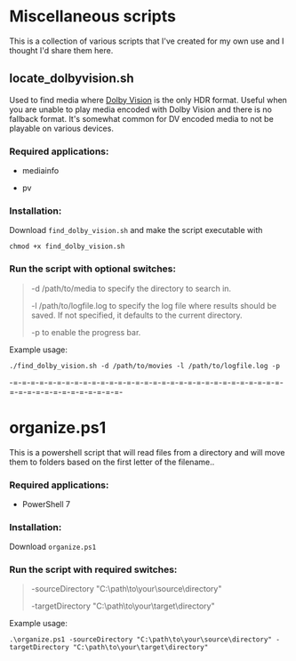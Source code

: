 # Miscellaneous scripts
This is a collection of various scripts that I've created for my own use and I thought I'd share them here.

## locate_dolbyvision.sh

Used to find media where [Dolby Vision](https://en.wikipedia.org/wiki/Dolby_Vision) is the only HDR format. Useful when you are unable to play media encoded with Dolby Vision and there is no fallback format. It's somewhat common for DV encoded media to not be playable on various devices.

### Required applications:
-  mediainfo
*  pv

### Installation:
Download `find_dolby_vision.sh` and make the script executable with

    chmod +x find_dolby_vision.sh
### Run the script with optional switches:

> -d /path/to/media to specify the directory to search in.
>  
> -l /path/to/logfile.log to specify the log file where results should be saved. If not specified, it defaults to the current directory.
> 
> -p to enable the progress bar.

Example usage:
````
./find_dolby_vision.sh -d /path/to/movies -l /path/to/logfile.log -p
````
-=-=-=-=-=-=-=-=-=-=-=-=-=-=-=-=-=-=-=-=-=-=-=-=-=-=-=-=-=-=-=-=-=-=-=-=-=-=-=-=-=-=-=-=-
 
# organize.ps1

This is a powershell script that will read files from a directory and will move them to folders based on the first letter of the filename..

### Required applications:

- PowerShell 7

### Installation:
Download `organize.ps1`

### Run the script with required switches:

> -sourceDirectory "C:\path\to\your\source\directory"
> 
> -targetDirectory "C:\path\to\your\target\directory"

Example usage:
````
.\organize.ps1 -sourceDirectory "C:\path\to\your\source\directory" -targetDirectory "C:\path\to\your\target\directory"
````
